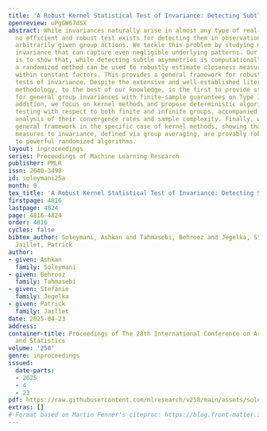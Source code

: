 ```yaml
---
title: 'A Robust Kernel Statistical Test of Invariance: Detecting Subtle Asymmetries'
openreview: uPgGW67dSX
abstract: While invariances naturally arise in almost any type of real-world data,
  no efficient and robust test exists for detecting them in observational data under
  arbitrarily given group actions. We tackle this problem by studying measures of
  invariance that can capture even negligible underlying patterns. Our first contribution
  is to show that, while detecting subtle asymmetries is computationally intractable,
  a randomized method can be used to robustly estimate closeness measures to invariance
  within constant factors. This provides a general framework for robust statistical
  tests of invariance. Despite the extensive and well-established literature, our
  methodology, to the best of our knowledge, is the first to provide statistical tests
  for general group invariances with finite-sample guarantees on Type II errors. In
  addition, we focus on kernel methods and propose deterministic algorithms for robust
  testing with respect to both finite and infinite groups, accompanied by a rigorous
  analysis of their convergence rates and sample complexity. Finally, we revisit the
  general framework in the specific case of kernel methods, showing that recent closeness
  measures to invariance, defined via group averaging, are provably robust, leading
  to powerful randomized algorithms.
layout: inproceedings
series: Proceedings of Machine Learning Research
publisher: PMLR
issn: 2640-3498
id: soleymani25a
month: 0
tex_title: 'A Robust Kernel Statistical Test of Invariance: Detecting Subtle Asymmetries'
firstpage: 4816
lastpage: 4824
page: 4816-4824
order: 4816
cycles: false
bibtex_author: Soleymani, Ashkan and Tahmasebi, Behrooz and Jegelka, Stefanie and
  Jaillet, Patrick
author:
- given: Ashkan
  family: Soleymani
- given: Behrooz
  family: Tahmasebi
- given: Stefanie
  family: Jegelka
- given: Patrick
  family: Jaillet
date: 2025-04-23
address:
container-title: Proceedings of The 28th International Conference on Artificial Intelligence
  and Statistics
volume: '258'
genre: inproceedings
issued:
  date-parts:
  - 2025
  - 4
  - 23
pdf: https://raw.githubusercontent.com/mlresearch/v258/main/assets/soleymani25a/soleymani25a.pdf
extras: []
# Format based on Martin Fenner's citeproc: https://blog.front-matter.io/posts/citeproc-yaml-for-bibliographies/
---
```

